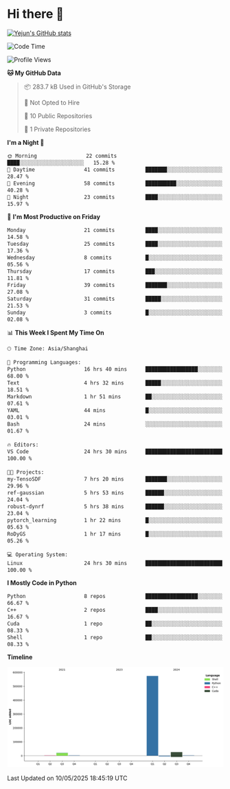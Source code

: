 # Hi there 👋


<!-- <img height="195px" src="https://github-readme-stats.vercel.app/api?username=yejun688&count_private=true&show_icons=true&hide_rank=true&title_color=0969da&bg_color=ffffff00&text_color=57606a&disable_animations=true"><img height="195px" src="https://github-readme-stats.vercel.app/api/top-langs?username=yejun688&layout=compact&title_color=0969da&bg_color=ffffff00&text_color=57606a"> -->

[![Yejun's GitHub stats](https://github-readme-stats.vercel.app/api?username=yejun688)](https://github.com/yejun688/github-readme-stats)

<!---
yejun688/yejun688 is a ✨ special ✨ repository because its `README.md` (this file) appears on your GitHub profile.
You can click the Preview link to take a look at your changes.
--->

<!--START_SECTION:waka-->
![Code Time](http://img.shields.io/badge/Code%20Time-1%2C150%20hrs%2016%20mins-blue)

![Profile Views](http://img.shields.io/badge/Profile%20Views-41-blue)

**🐱 My GitHub Data** 

> 📦 283.7 kB Used in GitHub's Storage 
 > 
> 🚫 Not Opted to Hire
 > 
> 📜 10 Public Repositories 
 > 
> 🔑 1 Private Repositories 
 > 
**I'm a Night 🦉** 

```text
🌞 Morning                22 commits          ████░░░░░░░░░░░░░░░░░░░░░   15.28 % 
🌆 Daytime                41 commits          ███████░░░░░░░░░░░░░░░░░░   28.47 % 
🌃 Evening                58 commits          ██████████░░░░░░░░░░░░░░░   40.28 % 
🌙 Night                  23 commits          ████░░░░░░░░░░░░░░░░░░░░░   15.97 % 
```
📅 **I'm Most Productive on Friday** 

```text
Monday                   21 commits          ████░░░░░░░░░░░░░░░░░░░░░   14.58 % 
Tuesday                  25 commits          ████░░░░░░░░░░░░░░░░░░░░░   17.36 % 
Wednesday                8 commits           █░░░░░░░░░░░░░░░░░░░░░░░░   05.56 % 
Thursday                 17 commits          ███░░░░░░░░░░░░░░░░░░░░░░   11.81 % 
Friday                   39 commits          ███████░░░░░░░░░░░░░░░░░░   27.08 % 
Saturday                 31 commits          █████░░░░░░░░░░░░░░░░░░░░   21.53 % 
Sunday                   3 commits           █░░░░░░░░░░░░░░░░░░░░░░░░   02.08 % 
```


📊 **This Week I Spent My Time On** 

```text
🕑︎ Time Zone: Asia/Shanghai

💬 Programming Languages: 
Python                   16 hrs 40 mins      █████████████████░░░░░░░░   68.00 % 
Text                     4 hrs 32 mins       █████░░░░░░░░░░░░░░░░░░░░   18.51 % 
Markdown                 1 hr 51 mins        ██░░░░░░░░░░░░░░░░░░░░░░░   07.61 % 
YAML                     44 mins             █░░░░░░░░░░░░░░░░░░░░░░░░   03.01 % 
Bash                     24 mins             ░░░░░░░░░░░░░░░░░░░░░░░░░   01.67 % 

🔥 Editors: 
VS Code                  24 hrs 30 mins      █████████████████████████   100.00 % 

🐱‍💻 Projects: 
my-TensoSDF              7 hrs 20 mins       ███████░░░░░░░░░░░░░░░░░░   29.96 % 
ref-gaussian             5 hrs 53 mins       ██████░░░░░░░░░░░░░░░░░░░   24.04 % 
robust-dynrf             5 hrs 38 mins       ██████░░░░░░░░░░░░░░░░░░░   23.04 % 
pytorch_learning         1 hr 22 mins        █░░░░░░░░░░░░░░░░░░░░░░░░   05.63 % 
RoDyGS                   1 hr 17 mins        █░░░░░░░░░░░░░░░░░░░░░░░░   05.26 % 

💻 Operating System: 
Linux                    24 hrs 30 mins      █████████████████████████   100.00 % 
```

**I Mostly Code in Python** 

```text
Python                   8 repos             █████████████████░░░░░░░░   66.67 % 
C++                      2 repos             ████░░░░░░░░░░░░░░░░░░░░░   16.67 % 
Cuda                     1 repo              ██░░░░░░░░░░░░░░░░░░░░░░░   08.33 % 
Shell                    1 repo              ██░░░░░░░░░░░░░░░░░░░░░░░   08.33 % 
```



**Timeline**

![Lines of Code chart](https://raw.githubusercontent.com/yejun688/yejun688/main/assets/bar_graph.png)


 Last Updated on 10/05/2025 18:45:19 UTC
<!--END_SECTION:waka-->
